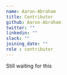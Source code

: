 ```yaml
---
name: Aaron-Abraham
title: Contributor
github: Aaron-Abraham
twitter: ""
linkedin: ""
slack: ""
joining_date: ""
role : contributor
---
```


Still waiting for this

